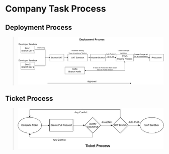 # Company Task Process

## Deployment Process
>![Deployment Process](Salesforce/Assets/Deployment%20Process.jpg)

## Ticket Process
>![Ticket Process](Salesforce/Assets/Ticket%20Process.jpg)